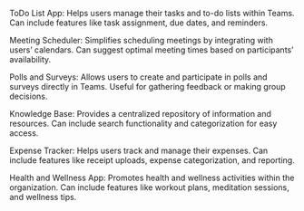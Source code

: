 
ToDo List App:
Helps users manage their tasks and to-do lists within Teams.
Can include features like task assignment, due dates, and reminders.


Meeting Scheduler:
Simplifies scheduling meetings by integrating with users’ calendars.
Can suggest optimal meeting times based on participants’ availability.


Polls and Surveys:
Allows users to create and participate in polls and surveys directly in Teams.
Useful for gathering feedback or making group decisions.


Knowledge Base:
Provides a centralized repository of information and resources.
Can include search functionality and categorization for easy access.


Expense Tracker:
Helps users track and manage their expenses.
Can include features like receipt uploads, expense categorization, and reporting.


Health and Wellness App:
Promotes health and wellness activities within the organization.
Can include features like workout plans, meditation sessions, and wellness tips.
